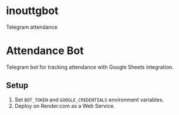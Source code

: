 # inouttgbot
Telegram attendance
# Attendance Bot
Telegram bot for tracking attendance with Google Sheets integration.

## Setup
1. Set `BOT_TOKEN` and `GOOGLE_CREDENTIALS` environment variables.
2. Deploy on Render.com as a Web Service.
